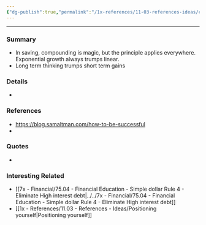 ```yaml
---
{"dg-publish":true,"permalink":"/1x-references/11-03-references-ideas/compounding-is-magic/"}
---
```


---

### Summary
- In saving, compounding is magic, but the principle applies everywhere. Exponential growth always trumps linear.
- Long term thinking trumps short term gains

### Details
- 

### References
- https://blog.samaltman.com/how-to-be-successful
- 

### Quotes
-

### Interesting Related
- [[7x - Financial/75.04 - Financial Education - Simple dollar Rule 4 - Eliminate High interest debt\|../../7x - Financial/75.04 - Financial Education - Simple dollar Rule 4 - Eliminate High interest debt]]
- [[1x - References/11.03 - References - Ideas/Positioning yourself\|Positioning yourself]]